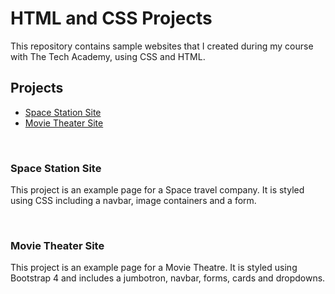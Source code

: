<h1>HTML and CSS Projects</h1>
<p>This repository contains sample websites that I created during my course with The Tech Academy, using CSS and HTML.</p>

<h2>Projects</h2>
<ul>
  <li><a href="https://github.com/Acentrix-Dean/HTML-and-CSS-Projects/tree/main/Space_Station_Project">Space Station Site</a></li>
  <li><a href="https://github.com/Acentrix-Dean/HTML-and-CSS-Projects/tree/main/One_Page_Website">Movie Theater Site</a></li>
</ul> <br>

<h3>Space Station Site</h3>
<p>This project is an example page for a Space travel company. It is styled using CSS including a navbar, image containers and a form.</p><br>

<h3>Movie Theater Site</h3>
<p>This project is an example page for a Movie Theatre. It is styled using Bootstrap 4 and includes a jumbotron, navbar, forms, cards and dropdowns.</p>
